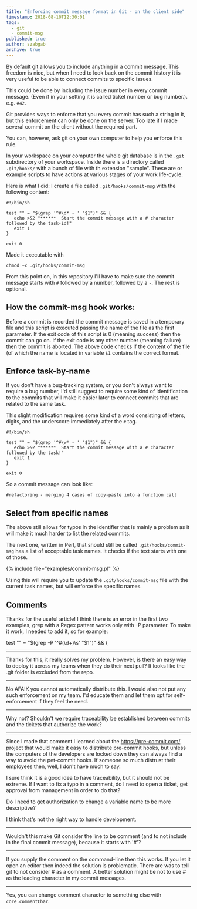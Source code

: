 ```yaml
---
title: "Enforcing commit message format in Git - on the client side"
timestamp: 2018-08-10T12:30:01
tags:
  - git
  - commit-msg
published: true
author: szabgab
archive: true
---
```



By default git allows you to include anything in a commit message. This freedom is nice, but when I need to look back on the commit history it is very useful to be able to connect commits to specific issues.

This could be done by including the issue number in every commit message. (Even if in  your setting it is called ticket number or bug number.). e.g. `#42`.

Git provides ways to enforce that you every commit has such a string in it, but this enforcement can only be done on the server. Too late if I made several commit on the client without the required part.

You can, however, ask git on your own computer to help you enforce this rule.


In your workspace on your computer the whole git database is in the `.git` subdirectory of your workspace. Inside there is a directory called `.git/hooks/` with a bunch of file with th extension "sample". These are or example scripts to have actions at various stages of your work life-cycle.

Here is what I did: I create a file called `.git/hooks/commit-msg` with the following content:

```shell
#!/bin/sh

test "" = "$(grep '^#\d* - ' "$1")" && {
   echo >&2 "******  Start the commit message with a # character followed by the task-id!"
   exit 1
}

exit 0
```

Made it executable with

```
chmod +x .git/hooks/commit-msg
```

From this point on, in this repository I'll have to make sure the commit message starts with
`#` followed by a number, followed by a ` - `. The rest is optional.

## How the commit-msg hook works:

Before a commit is recorded the commit message is saved in a temporary file and this script is executed passing the name of the file as the first parameter. If the exit code of this script is 0 (meaning success) then the commit can go on. If the exit code is any other number (meaning failure) then the commit is aborted. The above code checks if the content of the file (of which the name is located in variable `$1` contains the correct format.


## Enforce task-by-name

If you don't have a bug-tracking system, or you don't always want to require a bug number, I'd still suggest to require some kind of identification to the commits that will make it easier later to connect commits that are related to the same task.

This slight modification requires some kind of a word consisting of letters, digits, and the underscore immediately after the `#` tag.

```shell
#!/bin/sh

test "" = "$(grep '^#\w* - ' "$1")" && {
   echo >&2 "******  Start the commit message with a # character followed by the task!"
   exit 1
}

exit 0
```

So a commit message can look like:

```
#refactoring - merging 4 cases of copy-paste into a function call
```


## Select from specific names

The above still allows for typos in the identifier that is mainly a problem as it will make it much harder to list the related commits.

The next one, written in Perl, that should still be called `.git/hooks/commit-msg` has a list of acceptable task names.
It checks if the text starts with one of those.

{% include file="examples/commit-msg.pl" %}

Using this will require you to update the `.git/hooks/commit-msg` file with the current task names, but will enforce the specific names.

## Comments

Thanks for the useful article! I think there is an error in the first two examples, grep with a Regex pattern works only with -P parameter. To make it work, I needed to add it, so for example:

test "" = "$(grep -P '^#(\d+)\s' "$1")" && {

<hr>

Thanks for this, it really solves my problem. However, is there an easy way to deploy it across my teams when they do their next pull? It looks like the .git folder is excluded from the repo.

---

No AFAIK you cannot automatically distribute this. I would also not put any such enforcement on my team. I'd educate them and let them opt for self-enforcement if they feel the need.

---

Why not? Shouldn't we require traceability be established between commits and the tickets that authorize the work?

---

Since I made that comment I learned about the https://pre-commit.com/ project that would make it easy to distribute pre-commit hooks, but unless the computers of the developers are locked down they can always find a way to avoid the pet-commit hooks. If someone so much distrust their employees then, well, I don't have much to say.

I sure think it is a good idea to have traceability, but it should not be extreme. If I want to fix a typo in a comment, do I need to open a ticket, get approval from management in order to do that?

Do I need to get authorization to change a variable name to be more descriptive?

I think that's not the right way to handle development.


<hr>

Wouldn't this make Git consider the line to be comment (and to not include in the final commit message), because it starts with '#'?

---

If you supply the comment on the command-line then this works. If you let it open an editor then indeed the solution is problematic. There are was to tell git to not consider # as a comment. A better solution might be not to use # as the leading character in my commit messages.

---
Yes, you can change comment character to something else with `core.commentChar`.



